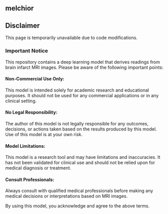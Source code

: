 ## melchior

## Disclaimer
This page is temporarily unavailable due to code modifications.

### Important Notice
This repository contains a deep learning model that derives readings from brain infarct MRI images. Please be aware of the following important points:

#### Non-Commercial Use Only: 
This model is intended solely for academic research and educational purposes. It should not be used for any commercial applications or in any clinical setting.

#### No Legal Responsibility: 
The author of this model is not legally responsible for any outcomes, decisions, or actions taken based on the results produced by this model. Use of this model is at your own risk.

#### Model Limitations: 
This model is a research tool and may have limitations and inaccuracies. It has not been validated for clinical use and should not be relied upon for medical diagnosis or treatment.

#### Consult Professionals: 
Always consult with qualified medical professionals before making any medical decisions or interpretations based on MRI images.

By using this model, you acknowledge and agree to the above terms.
